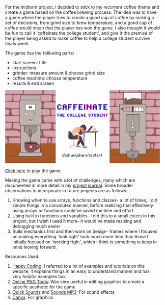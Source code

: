For the midterm project, I decided to stick to my recurrent coffee theme and create a game based on the coffee brewing process. The idea was to have a game where the player tries to create a good cup of coffee by making a set of decisions, from grind size to brew temperature, and a good cup of coffee would mean that the player has won the game. I also thought it would be fun to call it 'caffeinate the college student', and give it the premise of the player being asked to make coffee to help a college student survive finals week. 

The game has the following parts:
- start screen: title
- instructions
- grinder: measure amount & choose grind size 
- coffee machine: choose temperature
- results & end screen

![screenshot of the game](game_screenshot.png)

[Click here](https://editor.p5js.org/noorajabir/sketches/7erJ7QDXq) to play the game.

Making the game came with a lot of challenges, many which are documented in more detail in my [project journal](https://github.com/noorajabir/IntroToIM/blob/main/Midterm/journal.md). Some broader observations to incorporate in future projects are as follows:

1. Knowing when to use arrays, functions and classes- a lot of times, I did simple things in a convoluted manner, before realizing that effectively using arrays or functions could've saved me time and effort.
2. Using built in functions and variables- I did this to a small extent in this project, but I wish I used it more- it would've made resizing and debugging much easier
3. Build mechanics first and then work on design- frames where I focused on making everything 'look right' took much more time than those I initially focused on 'working right', which I think is something to keep in mind moving forward.


Resources Used:

1. [Happy Coding](https://happycoding.io/): I referred to a lot of examples and tutorials on this website, it explains things in an easy to understand manner and has very helpful examples too.
2. [Online PNG Tools](https://onlinepngtools.com/change-png-color): Was very useful in editing graphics to create a specific aesthetic for the game.
3. [Quick Sounds](https://quicksounds.com/) and [Sounds MP3](https://sounds-mp3.com/): For sound effects
4. [Canva](https://www.canva.com/): For graphics
